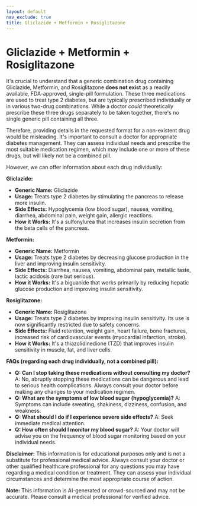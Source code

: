 ```yaml
---
layout: default
nav_exclude: true
title: Gliclazide + Metformin + Rosiglitazone
---
```


# Gliclazide + Metformin + Rosiglitazone

It's crucial to understand that a generic combination drug containing Gliclazide, Metformin, and Rosiglitazone **does not exist** as a readily available, FDA-approved, single-pill formulation.  These three medications are used to treat type 2 diabetes, but are typically prescribed individually or in various two-drug combinations.  While a doctor *could* theoretically prescribe these three drugs separately to be taken together, there's no single generic pill containing all three.

Therefore, providing details in the requested format for a non-existent drug would be misleading.  It's important to consult a doctor for appropriate diabetes management.  They can assess individual needs and prescribe the most suitable medication regimen, which may include one or more of these drugs, but will likely not be a combined pill.

However, we can offer information about each drug individually:

**Gliclazide:**

* **Generic Name:** Gliclazide
* **Usage:**  Treats type 2 diabetes by stimulating the pancreas to release more insulin.
* **Side Effects:** Hypoglycemia (low blood sugar), nausea, vomiting, diarrhea, abdominal pain, weight gain, allergic reactions.
* **How it Works:**  It's a sulfonylurea that increases insulin secretion from the beta cells of the pancreas.

**Metformin:**

* **Generic Name:** Metformin
* **Usage:** Treats type 2 diabetes by decreasing glucose production in the liver and improving insulin sensitivity.
* **Side Effects:** Diarrhea, nausea, vomiting, abdominal pain, metallic taste, lactic acidosis (rare but serious).
* **How it Works:** It's a biguanide that works primarily by reducing hepatic glucose production and improving insulin sensitivity.

**Rosiglitazone:**

* **Generic Name:** Rosiglitazone
* **Usage:** Treats type 2 diabetes by improving insulin sensitivity.  Its use is now significantly restricted due to safety concerns.
* **Side Effects:**  Fluid retention, weight gain, heart failure, bone fractures, increased risk of cardiovascular events (myocardial infarction, stroke).
* **How it Works:** It's a thiazolidinedione (TZD) that improves insulin sensitivity in muscle, fat, and liver cells.


**FAQs (regarding each drug individually, not a combined pill):**

* **Q:  Can I stop taking these medications without consulting my doctor?**  A: No, abruptly stopping these medications can be dangerous and lead to serious health complications. Always consult your doctor before making any changes to your medication regimen.
* **Q: What are the symptoms of low blood sugar (hypoglycemia)?** A: Symptoms can include sweating, shakiness, dizziness, confusion, and weakness.
* **Q: What should I do if I experience severe side effects?** A: Seek immediate medical attention.
* **Q:  How often should I monitor my blood sugar?** A:  Your doctor will advise you on the frequency of blood sugar monitoring based on your individual needs.

**Disclaimer:** This information is for educational purposes only and is not a substitute for professional medical advice.  Always consult your doctor or other qualified healthcare professional for any questions you may have regarding a medical condition or treatment.  They can assess your individual circumstances and determine the most appropriate course of action.


**Note:** This information is AI-generated or crowd-sourced and may not be accurate. Please consult a medical professional for verified advice.